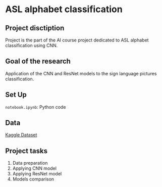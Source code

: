 # ASL alphabet classification
## Project disctiption
Project is the part of the AI course project dedicated to ASL alphabet classification using CNN.

## Goal of the research
Application of the CNN and ResNet models to the sign language pictures classification. 

 ## Set Up 
<code>notebook.ipynb</code>: Python code 
 
 ## Data 
[Kaggle Dataset](https://www.kaggle.com/grassknoted/asl-alphabet)


## Project tasks
1. Data preparation
2. Applying CNN model 
3. Applying ResNet model
3. Models comparison
